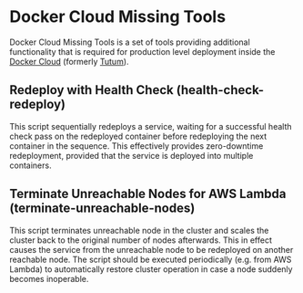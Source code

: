 # Docker Cloud Missing Tools

Docker Cloud Missing Tools is a set of tools providing additional functionality that is required
for production level deployment inside the [Docker Cloud](http://cloud.docker.com/)
(formerly [Tutum](http://www.tutum.co/)).

## Redeploy with Health Check (health-check-redeploy)

This script sequentially redeploys a service, waiting for a successful health check pass on
the redeployed container before redeploying the next container in the sequence. This
effectively provides zero-downtime redeployment, provided that the service is deployed into
multiple containers.

## Terminate Unreachable Nodes for AWS Lambda (terminate-unreachable-nodes)

This script terminates unreachable node in the cluster and scales the cluster back to the
original number of nodes afterwards. This in effect causes the service from the unreachable
node to be redeployed on another reachable node. The script should be executed periodically
(e.g. from AWS Lambda) to automatically restore cluster operation in case a node suddenly
becomes inoperable.

